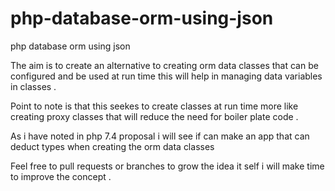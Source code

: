 # php-database-orm-using-json
php database orm using json

The aim is to create an alternative to creating orm data classes that can be configured and be used at run time this will help in managing data variables in classes .

Point to note is that this seekes to create classes at run time more like creating proxy classes that will reduce the need for boiler plate code .

As i have noted in php 7.4 proposal i will see if can make an app that can deduct types when creating the orm data classes

Feel free to pull requests or branches to grow the idea it self i will make time to improve the concept .
